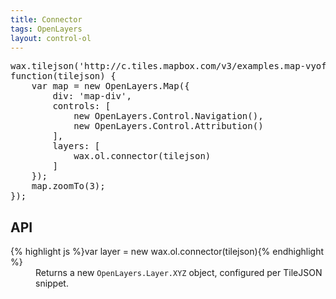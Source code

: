 ```yaml
---
title: Connector
tags: OpenLayers
layout: control-ol
---
```


<div id='map-div' class='demo-map'></div>

<pre class='prettyprint live'>
wax.tilejson('http://c.tiles.mapbox.com/v3/examples.map-vyofok3q.jsonp',
function(tilejson) {
    var map = new OpenLayers.Map({
        div: 'map-div',
        controls: [
            new OpenLayers.Control.Navigation(),
            new OpenLayers.Control.Attribution()
        ],
        layers: [
            wax.ol.connector(tilejson)
        ]
    });
    map.zoomTo(3);
});
</pre>

## API

<dl>
  <dt>{% highlight js %}var layer = new wax.ol.connector(tilejson){% endhighlight %}</dt>
  <dd>
    Returns a new <code>OpenLayers.Layer.XYZ</code> object, configured per TileJSON snippet.
  </dd>
</dl>

